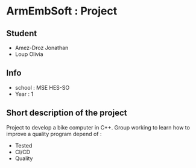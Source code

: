 # ArmEmbSoft : Project 
## Student
- Amez-Droz Jonathan
- Loup Olivia
## Info
- school : MSE HES-SO
- Year : 1

## Short description of the project
Project to develop a bike computer in C++.
Group working to learn how to improve a quality program depend of :
- Tested
- CI/CD
- Quality 
